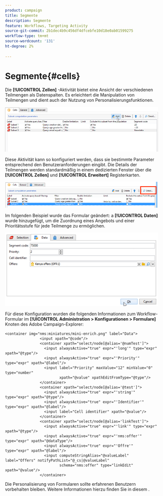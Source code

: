 ```yaml
---
product: campaign
title: Segmente
description: Segmente
feature: Workflows, Targeting Activity
source-git-commit: 2b1dec4b9c456df4dfcebfe10d18e0ab01599275
workflow-type: tm+mt
source-wordcount: '131'
ht-degree: 2%

---
```


# Segmente{#cells}

Die **[!UICONTROL Zellen]** -Aktivität bietet eine Ansicht der verschiedenen Teilmengen als Datenspalten. Es erleichtert die Manipulation von Teilmengen und dient auch der Nutzung von Personalisierungsfunktionen.

![](assets/wf_split_cells.png)

Diese Aktivität kann so konfiguriert werden, dass sie bestimmte Parameter entsprechend den Benutzeranforderungen eingibt. Die Details der Teilmengen werden standardmäßig in einem dedizierten Fenster über die **[!UICONTROL Zellen]** und **[!UICONTROL Erweitert]** Registerkarten.

![](assets/wf_split_cells_with_customization.png)

Im folgenden Beispiel wurde das Formular geändert: a **[!UICONTROL Daten]** wurde hinzugefügt, um die Zuordnung eines Angebots und einer Prioritätsstufe für jede Teilmenge zu ermöglichen.

![](assets/cells-activity-sample.png)

Für diese Konfiguration wurden die folgenden Informationen zum Workflow-Formular im **[!UICONTROL Administration > Konfigurationen > Formulare]** Knoten des Adobe Campaign-Explorer:

```
<container img="nms:miniatures/mini-enrich.png" label="Data">
                <input xpath="@code"/>
                <container xpath="select/node[@alias='@numTest']">
                  <input alwaysActive="true" expr="'long'" type="expr" xpath="@type"/>
                  <input alwaysActive="true" expr="'Priority'" type="expr" xpath="@label"/>
                  <input label="Priority" maxValue="12" minValue="0" type="number"
                         xpath="@value" xpathEditFromType="@type"/>
                </container>
                <container xpath="select/node[@alias='@test']">
                  <input alwaysActive="true" expr="'string'" type="expr" xpath="@type"/>
                  <input alwaysActive="true" expr="'Identifier'" type="expr" xpath="@label"/>
                  <input label="Cell identifier" xpath="@value"/>
                </container>
                <container xpath="select/node[@alias='linkTest']">
                  <input alwaysActive="true" expr="'link'" type="expr" xpath="@type"/>
                  <input alwaysActive="true" expr="'nms:offer'" type="expr" xpath="@dataType"/>
                  <input alwaysActive="true" expr="'Offre'" type="expr" xpath="@label"/>
                  <input computeStringAlias="@valueLabel" label="Offers" notifyPathList="@_cs|@valueLabel"
                         schema="nms:offer" type="linkEdit" xpath="@value"/>
                </container>
```

Die Personalisierung von Formularen sollte erfahrenen Benutzern vorbehalten bleiben. Weitere Informationen hierzu finden Sie in diesem .
